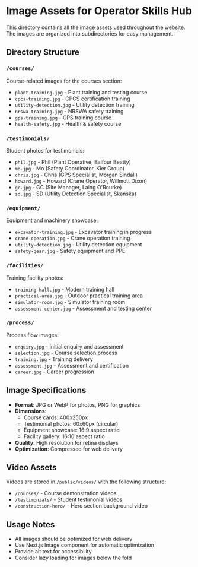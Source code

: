 # Image Assets for Operator Skills Hub

This directory contains all the image assets used throughout the website. The images are organized into subdirectories for easy management.

## Directory Structure

### `/courses/`
Course-related images for the courses section:
- `plant-training.jpg` - Plant training and testing course
- `cpcs-training.jpg` - CPCS certification training
- `utility-detection.jpg` - Utility detection training
- `nrswa-training.jpg` - NRSWA safety training
- `gps-training.jpg` - GPS training course
- `health-safety.jpg` - Health & safety course

### `/testimonials/`
Student photos for testimonials:
- `phil.jpg` - Phil (Plant Operative, Balfour Beatty)
- `mo.jpg` - Mo (Safety Coordinator, Kier Group)
- `chris.jpg` - Chris (GPS Specialist, Morgan Sindall)
- `howard.jpg` - Howard (Crane Operator, Willmott Dixon)
- `gc.jpg` - GC (Site Manager, Laing O'Rourke)
- `sd.jpg` - SD (Utility Detection Specialist, Skanska)

### `/equipment/`
Equipment and machinery showcase:
- `excavator-training.jpg` - Excavator training in progress
- `crane-operation.jpg` - Crane operation training
- `utility-detection.jpg` - Utility detection equipment
- `safety-gear.jpg` - Safety equipment and PPE

### `/facilities/`
Training facility photos:
- `training-hall.jpg` - Modern training hall
- `practical-area.jpg` - Outdoor practical training area
- `simulator-room.jpg` - Simulator training room
- `assessment-center.jpg` - Assessment and testing center

### `/process/`
Process flow images:
- `enquiry.jpg` - Initial enquiry and assessment
- `selection.jpg` - Course selection process
- `training.jpg` - Training delivery
- `assessment.jpg` - Assessment and certification
- `career.jpg` - Career progression

## Image Specifications

- **Format**: JPG or WebP for photos, PNG for graphics
- **Dimensions**: 
  - Course cards: 400x250px
  - Testimonial photos: 60x60px (circular)
  - Equipment showcase: 16:9 aspect ratio
  - Facility gallery: 16:10 aspect ratio
- **Quality**: High resolution for retina displays
- **Optimization**: Compressed for web delivery

## Video Assets

Videos are stored in `/public/videos/` with the following structure:
- `/courses/` - Course demonstration videos
- `/testimonials/` - Student testimonial videos
- `/construction-hero/` - Hero section background video

## Usage Notes

- All images should be optimized for web delivery
- Use Next.js Image component for automatic optimization
- Provide alt text for accessibility
- Consider lazy loading for images below the fold
